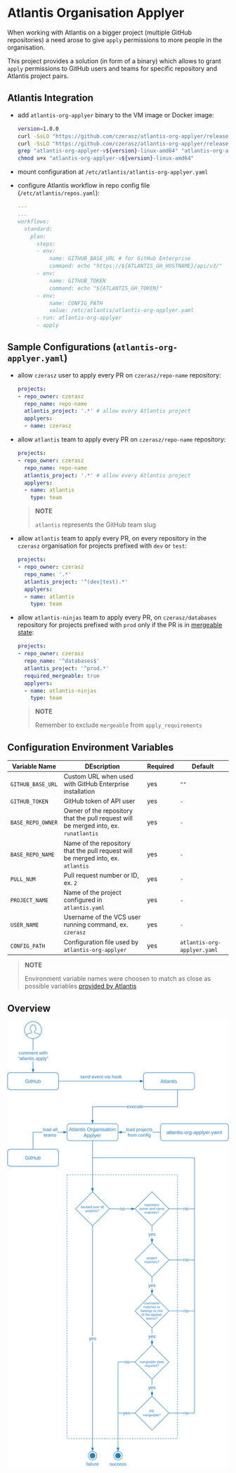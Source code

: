 # Atlantis Organisation Applyer

When working with Atlantis on a bigger project (multiple GitHub repositories) a need arose to give `apply` permissions to more people in the organisation.

This project provides a solution (in form of a binary) which allows to grant `apply` permissions to GitHub users and teams for specific repository and Atlantis project pairs.

## Atlantis Integration

- add `atlantis-org-applyer` binary to the VM image or Docker image:

  ```bash
  version=1.0.0
  curl -SsLO "https://github.com/czerasz/atlantis-org-applyer/releases/download/v${version}/atlantis-org-applyer-v${version}-linux-amd64"
  curl -SsLO "https://github.com/czerasz/atlantis-org-applyer/releases/download/v${version}/atlantis-org-applyer-v${version}.sha256sum"
  grep "atlantis-org-applyer-v${version}-linux-amd64" "atlantis-org-applyer-v${version}.sha256sum" | sha256sum -c
  chmod u+x "atlantis-org-applyer-v${version}-linux-amd64"
  ```

- mount configuration at `/etc/atlantis/atlantis-org-applyer.yaml`

- configure Atlantis workflow in repo config file (`/etc/atlantis/repos.yaml`):

  ```yaml
  ---
  ...
  workflows:
    standard:
      plan:
        steps:
        - env:
            name: GITHUB_BASE_URL # for GitHub Enterprise
            command: echo "https://${ATLANTIS_GH_HOSTNAME}/api/v3/"
        - env:
            name: GITHUB_TOKEN
            command: echo "${ATLANTIS_GH_TOKEN}"
        - env:
            name: CONFIG_PATH
            value: /etc/atlantis/atlantis-org-applyer.yaml
        - run: atlantis-org-applyer
        - apply
  ```

## Sample Configurations (`atlantis-org-applyer.yaml`)

- allow `czerasz` user to apply every PR on `czerasz/repo-name` repository:

  ```yaml
  projects:
  - repo_owner: czerasz
    repo_name: repo-name
    atlantis_project: '.*' # allow every Atlantis project
    applyers:
    - name: czerasz
  ```

- allow `atlantis` team to apply every PR on `czerasz/repo-name` repository:

  ```yaml
  projects:
  - repo_owner: czerasz
    repo_name: repo-name
    atlantis_project: '.*' # allow every Atlantis project
    applyers:
    - name: atlantis
      type: team
  ```

  > **NOTE**
  >
  > `atlantis` represents the GitHub team slug

- allow `atlantis` team to apply every PR, on every repository in the `czerasz` organisation for projects prefixed with `dev` or `test`:

  ```yaml
  projects:
  - repo_owner: czerasz
    repo_name: '.*'
    atlantis_project: '^(dev|test).*'
    applyers:
    - name: atlantis
      type: team
  ```

- allow `atlantis-ninjas` team to apply every PR, on `czerasz/databases` repository for projects prefixed with `prod` only if the PR is in [mergeable state](https://www.runatlantis.io/docs/server-side-repo-config.html#requiring-pr-is-mergeable-before-apply):

  ```yaml
  projects:
  - repo_owner: czerasz
    repo_name: '^databases$'
    atlantis_project: '^prod.*'
    required_mergeable: true
    applyers:
    - name: atlantis-ninjas
      type: team
  ```

  > **NOTE**
  >
  > Remember to exclude `mergeable` from `apply_requirements`

## Configuration Environment Variables

| Variable Name | DEscription | Required | Default |
| --- | --- | -- | --- |
| `GITHUB_BASE_URL` | Custom URL when used with GitHub Enterprise installation | yes | `""` |
| `GITHUB_TOKEN` | GitHub token of API user | yes | `-` |
| `BASE_REPO_OWNER` | Owner of the repository that the pull request will be merged into, ex. `runatlantis` | yes | `-` |
| `BASE_REPO_NAME` | Name of the repository that the pull request will be merged into, ex. `atlantis` | yes | `-` |
| `PULL_NUM` | Pull request number or ID, ex. `2` | yes | `-` |
| `PROJECT_NAME` | Name of the project configured in `atlantis.yaml` | yes | `-` |
| `USER_NAME` | Username of the VCS user running command, ex. `czerasz` | yes | `-` |
| `CONFIG_PATH` | Configuration file used by `atlantis-org-applyer` | yes | `atlantis-org-applyer.yaml` |

> **NOTE**
>
> Environment variable names were choosen to match as close as possible variables [provided by Atlantis](https://www.runatlantis.io/docs/custom-workflows.html#reference)

## Overview

![Overview](./docs/img/atlantis-org-applyer.png "Overview")
